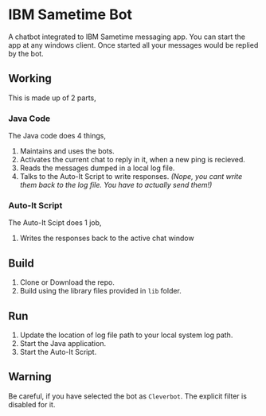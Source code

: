 # IBM Sametime Bot

A chatbot integrated to IBM Sametime messaging app. You can start the app at any windows client. Once started all your messages would be replied by the bot.

## Working

This is made up of 2 parts,

### Java Code

The Java code does 4 things,

1. Maintains and uses the bots.
2. Activates the current chat to reply in it, when a new ping is recieved.
3. Reads the messages dumped in a local log file.
4. Talks to the Auto-It Script to write responses. _(Nope, you cant write them back to the log file. You have to actually send them!)_

### Auto-It Script

The Auto-It Scipt does 1 job,

1. Writes the responses back to the active chat window 

## Build

1. Clone or Download the repo.
2. Build using the library files provided in `lib` folder.

## Run

1. Update the location of log file path to your local system log path.
2. Start the Java application.
3. Start the Auto-It Script.

## Warning

Be careful, if you have selected the bot as `Cleverbot`. The explicit filter is disabled for it. 
